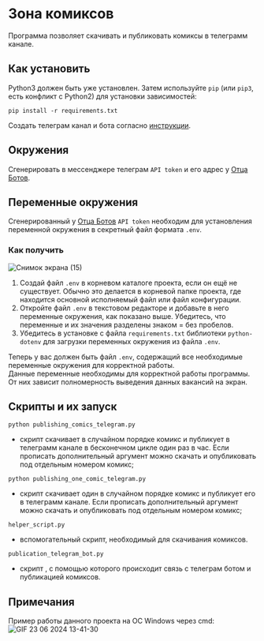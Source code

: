 # Зона комиксов
Программа позволяет скачивать и публиковать комиксы в телеграмм канале.
## Как установить
Python3 должен быть уже установлен. Затем используйте `pip` (или `pip3`, есть конфликт с Python2) для установки зависимостей:
```
pip install -r requirements.txt
```
Создать телеграм канал и бота согласно [инструкции](https://smmplanner.com/blog/otlozhennyj-posting-v-telegram/).
## Окружения
Сгенерировать в мессенджере телеграм `API token` и его адрес у [Отца Ботов](https://telegram.me/BotFather).
## Переменные окружения
Сгенерированный у [Отца Ботов](https://telegram.me/BotFather) `API token` необходим для установления переменной окружения в секретный файл формата `.env`.
### Как получить
![Снимок экрана (15)](https://github.com/Magomed993/comic-zone/assets/160238040/8c7d1e7c-d451-4e26-91e5-8cd54fca569c)
1. Создай файл `.env` в корневом каталоге проекта, если он ещё не существует. Обычно это делается в корневой папке проекта, где находится основной исполняемый файл или файл конфигурации.
2. Откройте файл `.env` в текстовом редакторе и добавьте в него переменные окружения, как показано выше. Убедитесь, что переменные и их значения разделены знаком = без пробелов.
3. Убедитесь в установке с файла `requirements.txt` библиотеки `python-dotenv` для загрузки переменных окружения из файла `.env`.

Теперь у вас должен быть файл `.env`, содержащий все необходимые переменные окружения для корректной работы.\
Данные переменные необходимы для корректной работы программы. От них зависит полномерность выведения данных вакансий на экран.
## Скрипты и их запуск
```
python publishing_comics_telegram.py
```
- скрипт скачивает в случайном порядке комикс и публикует в телеграмм канале в бесконечном цикле один раз в час. Если прописать дополнительный аргумент можно скачать и опубликовать под отдельным номером комикс;
```
python publishing_one_comic_telegram.py
```
- скрипт скачивает один в случайном порядке комикс и публикует его в телеграмм канале. Если прописать дополнительный аргумент можно скачать и опубликовать под отдельным номером комикс;
```
helper_script.py
```
- вспомогательный скрипт, необходимый для скачивания комиксов.
```
publication_telegram_bot.py
```
- скрипт , с помощью которого происходит связь с телеграм ботом и публикацией комиксов.
## Примечания
Пример работы данного проекта на ОС Windows через cmd:
![GIF 23 06 2024 13-41-30](https://github.com/Magomed993/comic-zone/assets/160238040/da093fa6-c88b-4729-b548-21abfe171eda)

